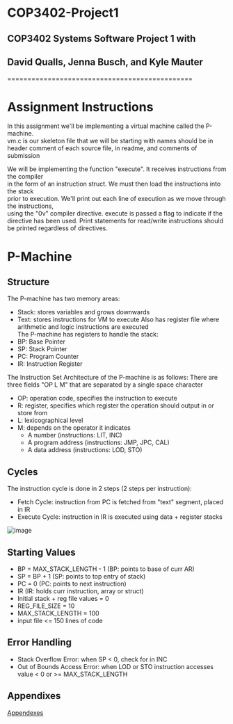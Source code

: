 # COP3402-Project1
## COP3402 Systems Software Project 1 with
## David Qualls, Jenna Busch, and Kyle Mauter

==============================================

# Assignment Instructions
In this assignment we'll be implementing a virtual machine called the P-machine. \
vm.c is our skeleton file that we will be starting with
names should be in header comment of each source file, in readme, and comments of submission

We will be implementing the function "execute". It receives instructions from the compiler \
in the form of an instruction struct. We must then load the instructions into the stack \
prior to execution. We'll print out each line of execution as we move through the instructions, \
using the "0v" compiler directive. execute is passed a flag to indicate if the directive has been used.
Print statements for read/write instructions should be printed regardless of directives.

# P-Machine
## Structure
The P-machine has two memory areas:
  - Stack: stores variables and grows downwards
  - Text:  stores instructions for VM to execute
Also has register file where arithmetic and logic instructions are executed\
The P-machine has registers to handle the stack:
  - BP: Base Pointer
  - SP: Stack Pointer
  - PC: Program Counter
  - IR: Instruction Register

The Instruction Set Architecture of the P-machine is as follows:
  There are three fields "OP L M" that are separated by a single space character
  - OP: operation code, specifies the instruction to execute
  - R: register, specifies which register the operation should output in or store from
  - L: lexicographical level
  - M: depends on the operator it indicates
      * A number          (instructions: LIT, INC)
      * A program address (instructions: JMP, JPC, CAL)
      * A data address    (instructions: LOD, STO)
## Cycles
The instruction cycle is done in 2 steps (2 steps per instruction):
  - Fetch Cycle:   instruction from PC is fetched from "text" segment, placed in IR
  - Execute Cycle: instruction in IR is executed using data + register stacks
  
 ![image](https://user-images.githubusercontent.com/63477278/155031454-17757586-3792-4856-9dd1-c228490e314f.png)

## Starting Values
  - BP = MAX_STACK_LENGTH - 1               (BP: points to base of curr AR)
  - SP = BP + 1                             (SP: points to top entry of stack)
  - PC = 0                                  (PC: points to next instruction)
  - IR                                      (IR: holds curr instruction, array or struct)
  - Initial stack + reg file values = 0
  - REG_FILE_SIZE = 10
  - MAX_STACK_LENGTH = 100
  - input file <= 150 lines of code

## Error Handling
- Stack Overflow Error: when SP < 0, check for in INC
- Out of Bounds Access Error: when LOD or STO instruction accesses value < 0  or >= MAX_STACK_LENGTH

## Appendixes
[Appendexes](HW1InstructionsSpring2022_Almalki.pdf)
